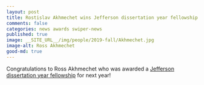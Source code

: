 ```yaml
---
layout: post
title: Rostislav Akhmechet wins Jefferson dissertation year fellowship
comments: false
categories: news awards swiper-news
published: true
image: __SITE_URL__/img/people/2019-fall/Akhmechet.jpg
image-alt: Ross Akhmechet
good-md: true
---
```


Congratulations to Ross Akhmechet who was awarded a [Jefferson dissertation year fellowship](https://www.jeffersonscholars.org/jefferson-fellowship) for next year!